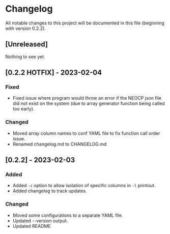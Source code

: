 # Changelog

All notable changes to this project will be documented in this file (beginning with version 0.2.2).

## [Unreleased]

Nothing to see yet.

## [0.2.2 HOTFIX] - 2023-02-04

### Fixed

 - Fixed issue where program would throw an error if the NEOCP json file did not exist on the system (due to array generator function being called too early).

### Changed

 - Moved array column names to conf YAML file to fix function call order issue.
 - Renamed changelog.md to CHANGELOG.md

## [0.2.2] - 2023-02-03

### Added

 - Added `-c` option to allow isolation of specific columns in `-l` printout.
 - Added changelog to track updates.

### Changed

 - Moved some configurations to a separate YAML file. 
 - Updated --version output.
 - Updated README